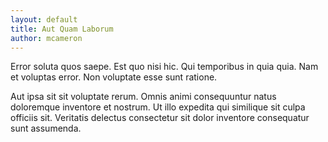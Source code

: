```yaml
---
layout: default
title: Aut Quam Laborum
author: mcameron
---
```


Error soluta quos saepe. Est quo nisi hic. Qui temporibus in quia quia. Nam et voluptas error. Non voluptate esse sunt ratione.

Aut ipsa sit sit voluptate rerum. Omnis animi consequuntur natus doloremque inventore et nostrum. Ut illo expedita qui similique sit culpa officiis sit. Veritatis delectus consectetur sit dolor inventore consequatur sunt assumenda.
